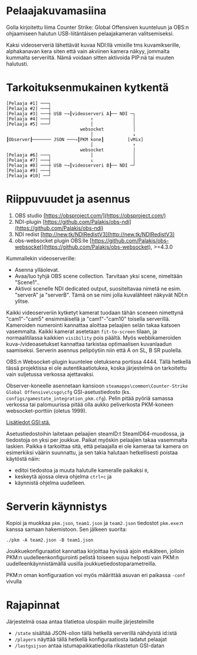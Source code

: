 # Pelaajakuvamasiina
Golla kirjoitettu liima Counter Strike: Global Offensiven kuunteluun ja OBS:n ohjaamiseen halutun USB-liitäntäisen pelaajakameran valitsemiseksi.

Kaksi videoserveriä lähettävät kuvaa NDI:llä vmixille tms kuvamikserille, alphakanavan kera siten että vain akviinen kamera näkyy, jommalta kummalta serveriltä. Nämä voidaan sitten aktivoida PIP:nä tai muuten halutusti.

# Tarkoituksenmukainen kytkentä
```
[Pelaaja #1] ───┐
[Pelaaja #2] ───┤
[Pelaaja #3] ───┼ USB ─→┃videoserveri A┠── NDI ─┐
[Pelaaja #4] ───┤               ↑               │
[Pelaaja #5] ───┘               │               │
                            websocket           │
                                │               ↓
┃Observer┠─────── JSON ───→┃PKM kone┃         [vMix]
                                │               ↑
                            websocket           │
[Pelaaja #6] ───┐               │               │
[Pelaaja #7] ───┤               ↓               │
[Pelaaja #8] ───┼ USB ─→┃videoserveri B┠── NDI ─┘
[Pelaaja #9] ───┤
[Pelaaja #10] ──┘
```

# Riippuvuudet ja asennus
1. OBS studio [https://obsproject.com/](https://obsproject.com/)
2. NDI-plugin [https://github.com/Palakis/obs-ndi](https://github.com/Palakis/obs-ndi)
3. NDI redist [http://new.tk/NDIRedistV3](http://new.tk/NDIRedistV3)
4. obs-websocket plugin OBS:lle [https://github.com/Palakis/obs-websocket](https://github.com/Palakis/obs-websocket), >=4.3.0

Kummallekin videoserverille:
  * Asenna ylläolevat.
  * Avaa/luo tyhjä OBS scene collection. Tarvitaan yksi scene, nimeltään "Scene1"..
  * Aktivoi scenelle NDI dedicated output, suositeltavaa nimetä ne esim. "serverA" ja "serverB". Tämä on se nimi jolla kuvalähteet näkyvät NDI:n ylitse.

Kaikki videoserveriin kytketyt kamerat tuodaan tähän sceneen nimettynä "cam1"-"cam5" ensimmäisellä ja "cam1"-"cam10" toisella serverillä. Kameroiden numerointi kannattaa aloittaa pelaajien selän takaa katsoen vasemmalta. Kaikki kamerat asetetaan `fit-to-screen` tilaan, ja normaalitilassa kaikkien `visibility` pois päältä. Myös webbikameroiden kuva-/videoasetukset kannattaa tarkistaa optimaalisen kuvanlaadun saamiseksi. Serverin asennus pelipöytiin niin että A on SL, B SR puolella.

OBS:n Websocket-plugin kuuntelee oletuksena portissa 4444. Tällä hetkellä tässä projektissa ei ole autentikaatiotukea, koska järjestelmä on tarkoitettu vain suljetussa verkossa ajettavaksi.

Observer-koneelle asennetaan kansioon `steamapps\common\Counter-Strike Global Offensive\csgo\cfg` GSI-asetustiedosto (ks. `configs/gamestate_integration_pkm.cfg`). Pelin pitää pyöriä samassa verkossa tai palomuurissa pitää olla aukko peliverkosta PKM-koneen websocket-porttiin (oletus 1999).

[Lisätiedot GSI:stä.](https://developer.valvesoftware.com/wiki/Counter-Strike:_Global_Offensive_Game_State_Integration)

Asetustiedostoihin laitetaan pelaajien steamID:t SteamID64-muodossa, ja tiedostoja on yksi per joukkue. Paikat myöskin pelaajien takaa vasemmalta laskien. Paikka `0` tarkoittaa sitä, että pelaajalla ei ole kameraa tai kamera on esimerkiksi väärin suunnattu, ja sen takia halutaan hetkellisesti poistaa käytöstä näin:

  * editoi tiedostoa ja muuta halutulle kameralle paikaksi `0`,
  * keskeytä ajossa oleva ohjelma `ctrl+c` ja
  * käynnistä ohjelma uudelleen.

# Serverin käynnistys

Kopioi ja muokkaa `pkm.json`, `team1.json` ja `team2.json` tiedostot `pkm.exe`:n kanssa samaan hakemistoon. Sen jälkeen suorita:

`./pkm -A team2.json -B team1.json`

Joukkuekonfiguraatiot kannattaa kirjoittaa hyvissä ajoin etukäteen, jolloin PKM:n uudelleenkonfigurointi pelistä toiseen sujuu helposti vain PKM:n uudelleenkäynnistämällä uusilla joukkuetiedostoparametreilla.

PKM:n oman konfiguraation voi myös määrittää asuvan eri paikassa ```-conf``` vivulla

# Rajapinnat

Järjestelmä osaa antaa tilatietoa ulospäin muille järjestelmille

* ```/state``` sisältää JSON-olion tällä hetkellä serverillä nähdyistä id:istä
* ```/players``` näyttää tällä hetkellä konfiguraatiosta ladatut pelaajat 
* ```/lastgsijson``` antaa istumapaikkatiedolla rikastetun GSI-datan

